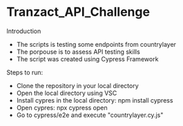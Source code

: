 # Tranzact_API_Challenge
Introduction
- The scripts is testing some endpoints from countrylayer
- The porpouse is to assess API testing skills
- The script was created using Cypress Framework

Steps to run:
- Clone the repository in your local directory
- Open the local directory using VSC
- Install cypres in the local directory: npm install cypress
- Open cypres: npx cypress open
- Go to cypress/e2e and execute "countrylayer.cy.js"


